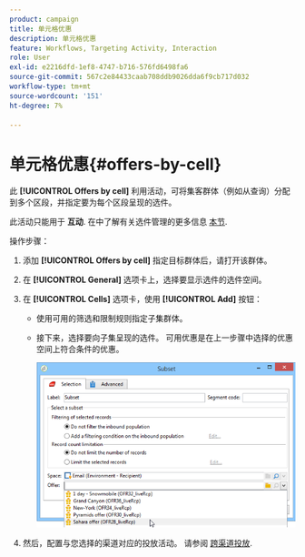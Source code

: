 ```yaml
---
product: campaign
title: 单元格优惠
description: 单元格优惠
feature: Workflows, Targeting Activity, Interaction
role: User
exl-id: e2216dfd-1ef8-4747-b716-576fd6498fa6
source-git-commit: 567c2e84433caab708ddb9026dda6f9cb717d032
workflow-type: tm+mt
source-wordcount: '151'
ht-degree: 7%

---
```


# 单元格优惠{#offers-by-cell}



此 **[!UICONTROL Offers by cell]** 利用活动，可将集客群体（例如从查询）分配到多个区段，并指定要为每个区段呈现的选件。

此活动只能用于 **互动**. 在中了解有关选件管理的更多信息 [本节](../../v8/interaction/interaction.md).

操作步骤：

1. 添加 **[!UICONTROL Offers by cell]** 指定目标群体后，请打开该群体。
1. 在 **[!UICONTROL General]** 选项卡上，选择要显示选件的选件空间。
1. 在 **[!UICONTROL Cells]** 选项卡，使用 **[!UICONTROL Add]** 按钮：

   * 使用可用的筛选和限制规则指定子集群体。
   * 接下来，选择要向子集呈现的选件。 可用优惠是在上一步骤中选择的优惠空间上符合条件的优惠。

     ![](assets/int_offer_per_cell1.png)

1. 然后，配置与您选择的渠道对应的投放活动。 请参阅 [跨渠道投放](cross-channel-deliveries.md).
